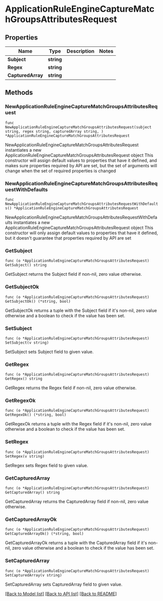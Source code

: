 # ApplicationRuleEngineCaptureMatchGroupsAttributesRequest

## Properties

Name | Type | Description | Notes
------------ | ------------- | ------------- | -------------
**Subject** | **string** |  | 
**Regex** | **string** |  | 
**CapturedArray** | **string** |  | 

## Methods

### NewApplicationRuleEngineCaptureMatchGroupsAttributesRequest

`func NewApplicationRuleEngineCaptureMatchGroupsAttributesRequest(subject string, regex string, capturedArray string, ) *ApplicationRuleEngineCaptureMatchGroupsAttributesRequest`

NewApplicationRuleEngineCaptureMatchGroupsAttributesRequest instantiates a new ApplicationRuleEngineCaptureMatchGroupsAttributesRequest object
This constructor will assign default values to properties that have it defined,
and makes sure properties required by API are set, but the set of arguments
will change when the set of required properties is changed

### NewApplicationRuleEngineCaptureMatchGroupsAttributesRequestWithDefaults

`func NewApplicationRuleEngineCaptureMatchGroupsAttributesRequestWithDefaults() *ApplicationRuleEngineCaptureMatchGroupsAttributesRequest`

NewApplicationRuleEngineCaptureMatchGroupsAttributesRequestWithDefaults instantiates a new ApplicationRuleEngineCaptureMatchGroupsAttributesRequest object
This constructor will only assign default values to properties that have it defined,
but it doesn't guarantee that properties required by API are set

### GetSubject

`func (o *ApplicationRuleEngineCaptureMatchGroupsAttributesRequest) GetSubject() string`

GetSubject returns the Subject field if non-nil, zero value otherwise.

### GetSubjectOk

`func (o *ApplicationRuleEngineCaptureMatchGroupsAttributesRequest) GetSubjectOk() (*string, bool)`

GetSubjectOk returns a tuple with the Subject field if it's non-nil, zero value otherwise
and a boolean to check if the value has been set.

### SetSubject

`func (o *ApplicationRuleEngineCaptureMatchGroupsAttributesRequest) SetSubject(v string)`

SetSubject sets Subject field to given value.


### GetRegex

`func (o *ApplicationRuleEngineCaptureMatchGroupsAttributesRequest) GetRegex() string`

GetRegex returns the Regex field if non-nil, zero value otherwise.

### GetRegexOk

`func (o *ApplicationRuleEngineCaptureMatchGroupsAttributesRequest) GetRegexOk() (*string, bool)`

GetRegexOk returns a tuple with the Regex field if it's non-nil, zero value otherwise
and a boolean to check if the value has been set.

### SetRegex

`func (o *ApplicationRuleEngineCaptureMatchGroupsAttributesRequest) SetRegex(v string)`

SetRegex sets Regex field to given value.


### GetCapturedArray

`func (o *ApplicationRuleEngineCaptureMatchGroupsAttributesRequest) GetCapturedArray() string`

GetCapturedArray returns the CapturedArray field if non-nil, zero value otherwise.

### GetCapturedArrayOk

`func (o *ApplicationRuleEngineCaptureMatchGroupsAttributesRequest) GetCapturedArrayOk() (*string, bool)`

GetCapturedArrayOk returns a tuple with the CapturedArray field if it's non-nil, zero value otherwise
and a boolean to check if the value has been set.

### SetCapturedArray

`func (o *ApplicationRuleEngineCaptureMatchGroupsAttributesRequest) SetCapturedArray(v string)`

SetCapturedArray sets CapturedArray field to given value.



[[Back to Model list]](../README.md#documentation-for-models) [[Back to API list]](../README.md#documentation-for-api-endpoints) [[Back to README]](../README.md)


